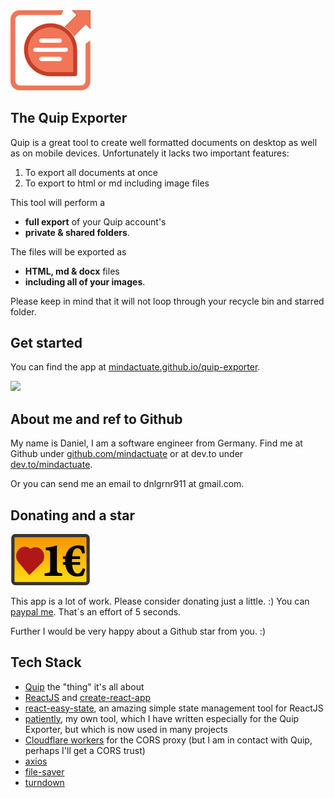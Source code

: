 <img src="/public/Logo_Quip-Exporter.png" width="128">

## The Quip Exporter

Quip is a great tool to create well formatted documents on desktop as well as on mobile devices. Unfortunately it lacks two important features:

1. To export all documents at once
2. To export to html or md including image files

This tool will perform a

- **full export** of your Quip account's
- **private & shared folders**.

The files will be exported as

- **HTML, md & docx** files
- **including all of your images**.

Please keep in mind that it will not loop through your recycle bin and starred folder.

## Get started

You can find the app at [mindactuate.github.io/quip-exporter](https://mindactuate.github.io/quip-exporter).

<img src="/public/Video_Quip-Exporter.gif">

## About me and ref to Github

My name is Daniel, I am a software engineer from Germany. Find me at Github under [github.com/mindactuate](https://github.com/mindactuate) or at dev.to under [dev.to/mindactuate](https://dev.to/mindactuate).

Or you can send me an email to dnlgrnr911 at gmail.com.

## Donating and a star

[<img src="/public/icon_donate.png" width=128>](https://www.paypal.me/mindactuate)

This app is a lot of work. Please consider donating just a little. :) You can [paypal me](https://www.paypal.me/mindactuate). That´s an effort of 5 seconds.

Further I would be very happy about a Github star from you. :)

## Tech Stack

- [Quip](https://quip.com/) the "thing" it's all about
- [ReactJS](https://reactjs.org/) and [create-react-app](https://www.npmjs.com/package/create-react-app)
- [react-easy-state](https://github.com/RisingStack/react-easy-state), an amazing simple state management tool for ReactJS
- [patiently](https://github.com/mindactuate/patiently), my own tool, which I have written especially for the Quip Exporter, but which is now used in many projects
- [Cloudflare workers](https://workers.cloudflare.com/) for the CORS proxy (but I am in contact with Quip, perhaps I'll get a CORS trust)
- [axios](https://github.com/axios/axios)
- [file-saver](https://github.com/eligrey/FileSaver.js)
- [turndown](https://github.com/domchristie/turndown)
